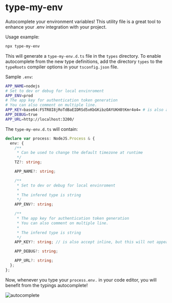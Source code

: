 # type-my-env

Autocomplete your environment variables! This utility file is a great tool
to enhance your .env integration with your project.

Usage example:
```bash
npx type-my-env
```

This will generate a `type-my-env.d.ts` file in the `types` directory. To enable autocomplete
from the new type definitions, add the directory `types` to the `typeRoots` compiler options
in your `tsconfig.json` file.

Sample `.env`:

```bash
APP_NAME=nodejs
# Set to dev or debug for local envinroment
APP_ENV=prod
# The app key for authentication token generation
# You can also comment on multiple line.
APP_KEY=base64:FSTR8I8jRoTdBaEIDRSd5xKbGKibzOAYUKH8tKmr4o4= # is also accept inline, but this will not appear in the JSDoc
APP_DEBUG=true
APP_URL=http://localhost:3200/
```

The `type-my-env.d.ts` will contain:

```ts
declare var process: NodeJS.Process & {
  env: {
    /**
     * Can be used to change the default timezone at runtime
     */
    TZ?: string;

    APP_NAME?: string;

    /**
     * Set to dev or debug for local envinroment
     *
     * The infered type is string
     */
    APP_ENV?: string;

    /**
     * The app key for authentication token generation
     * You can also comment on multiple line.
     *
     * The infered type is string
     */
    APP_KEY?: string; // is also accept inline, but this will not appear in the JSDoc

    APP_DEBUG?: string;

    APP_URL?: string;
  };
};
```

Now, whenever you type your `process.env.` in your code editor, you will benefit
from the typings autocomplete!

![autocomplete](https://imgur.com/jxR2XrI.png)